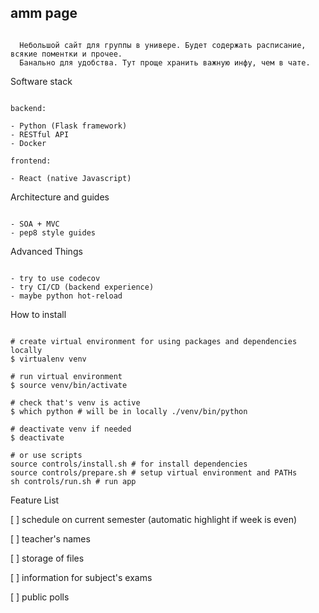 
## amm page

```

  Небольшой сайт для группы в универе. Будет содержать расписание, всякие поментки и прочее.
  Банально для удобства. Тут проще хранить важную инфу, чем в чате.

```

Software stack

```

backend:

- Python (Flask framework)
- RESTful API
- Docker

frontend:

- React (native Javascript)

```

Architecture and guides

```

- SOA + MVC
- pep8 style guides

```

Advanced Things

```

- try to use codecov
- try CI/CD (backend experience)
- maybe python hot-reload

```

How to install

```

# create virtual environment for using packages and dependencies locally
$ virtualenv venv

# run virtual environment
$ source venv/bin/activate

# check that's venv is active
$ which python # will be in locally ./venv/bin/python

# deactivate venv if needed
$ deactivate

# or use scripts
source controls/install.sh # for install dependencies
source controls/prepare.sh # setup virtual environment and PATHs
sh controls/run.sh # run app

```

Feature List

[ ] schedule on current semester (automatic highlight if week is even)

[ ] teacher's names

[ ] storage of files

[ ] information for subject's exams

[ ] public polls
